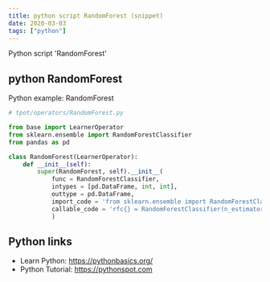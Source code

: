 ```yaml
---
title: python script RandomForest (snippet)
date: 2020-03-03
tags: ["python"]
---
```

Python script 'RandomForest'


## python RandomForest

Python example: RandomForest

```python
# tpot/operators/RandomForest.py

from base import LearnerOperator
from sklearn.ensemble import RandomForestClassifier
from pandas as pd

class RandomForest(LearnerOperator):
    def __init__(self):
        super(RandomForest, self).__init__(
            func = RandomForestClassifier, 
            intypes = [pd.DataFrame, int, int], 
            outtype = pd.DataFrame, 
            import_code = 'from sklearn.ensemble import RandomForestClassifier', 
            callable_code = 'rfc{} = RandomForestClassifier(n_estimators={}, max_features={})'
            )        

```

## Python links

- Learn Python: https://pythonbasics.org/
- Python Tutorial: https://pythonspot.com
